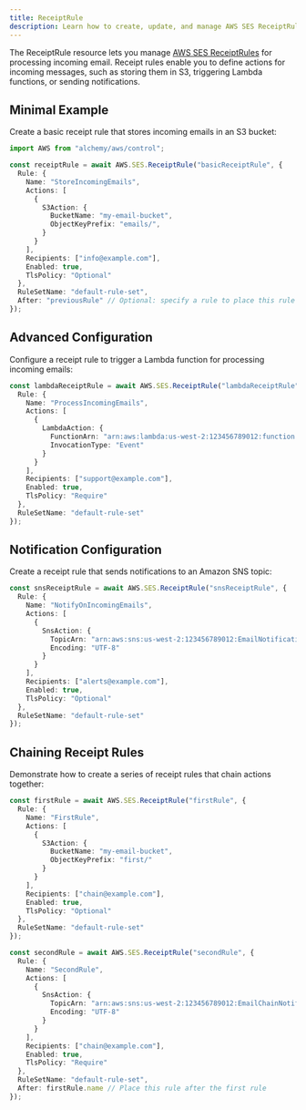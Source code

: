 ```yaml
---
title: ReceiptRule
description: Learn how to create, update, and manage AWS SES ReceiptRules using Alchemy Cloud Control.
---
```



The ReceiptRule resource lets you manage [AWS SES ReceiptRules](https://docs.aws.amazon.com/ses/latest/userguide/) for processing incoming email. Receipt rules enable you to define actions for incoming messages, such as storing them in S3, triggering Lambda functions, or sending notifications.

## Minimal Example

Create a basic receipt rule that stores incoming emails in an S3 bucket:

```ts
import AWS from "alchemy/aws/control";

const receiptRule = await AWS.SES.ReceiptRule("basicReceiptRule", {
  Rule: {
    Name: "StoreIncomingEmails",
    Actions: [
      {
        S3Action: {
          BucketName: "my-email-bucket",
          ObjectKeyPrefix: "emails/",
        }
      }
    ],
    Recipients: ["info@example.com"],
    Enabled: true,
    TlsPolicy: "Optional"
  },
  RuleSetName: "default-rule-set",
  After: "previousRule" // Optional: specify a rule to place this rule after
});
```

## Advanced Configuration

Configure a receipt rule to trigger a Lambda function for processing incoming emails:

```ts
const lambdaReceiptRule = await AWS.SES.ReceiptRule("lambdaReceiptRule", {
  Rule: {
    Name: "ProcessIncomingEmails",
    Actions: [
      {
        LambdaAction: {
          FunctionArn: "arn:aws:lambda:us-west-2:123456789012:function:processEmail",
          InvocationType: "Event"
        }
      }
    ],
    Recipients: ["support@example.com"],
    Enabled: true,
    TlsPolicy: "Require"
  },
  RuleSetName: "default-rule-set"
});
```

## Notification Configuration

Create a receipt rule that sends notifications to an Amazon SNS topic:

```ts
const snsReceiptRule = await AWS.SES.ReceiptRule("snsReceiptRule", {
  Rule: {
    Name: "NotifyOnIncomingEmails",
    Actions: [
      {
        SnsAction: {
          TopicArn: "arn:aws:sns:us-west-2:123456789012:EmailNotifications",
          Encoding: "UTF-8"
        }
      }
    ],
    Recipients: ["alerts@example.com"],
    Enabled: true,
    TlsPolicy: "Optional"
  },
  RuleSetName: "default-rule-set"
});
```

## Chaining Receipt Rules

Demonstrate how to create a series of receipt rules that chain actions together:

```ts
const firstRule = await AWS.SES.ReceiptRule("firstRule", {
  Rule: {
    Name: "FirstRule",
    Actions: [
      {
        S3Action: {
          BucketName: "my-email-bucket",
          ObjectKeyPrefix: "first/"
        }
      }
    ],
    Recipients: ["chain@example.com"],
    Enabled: true,
    TlsPolicy: "Optional"
  },
  RuleSetName: "default-rule-set"
});

const secondRule = await AWS.SES.ReceiptRule("secondRule", {
  Rule: {
    Name: "SecondRule",
    Actions: [
      {
        SnsAction: {
          TopicArn: "arn:aws:sns:us-west-2:123456789012:EmailChainNotifications",
          Encoding: "UTF-8"
        }
      }
    ],
    Recipients: ["chain@example.com"],
    Enabled: true,
    TlsPolicy: "Require"
  },
  RuleSetName: "default-rule-set",
  After: firstRule.name // Place this rule after the first rule
});
```
